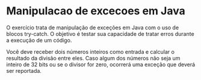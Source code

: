 # Manipulacao de excecoes em Java

O exercício trata de manipulação de exceções em Java com o uso de blocos try-catch. O objetivo é testar sua capacidade de tratar erros durante a execução de um código.

Você deve receber dois números inteiros como entrada e calcular o resultado da divisão entre eles. Caso algum dos números não seja um inteiro de 32 bits ou se o divisor for zero, ocorrerá uma exceção que deverá ser reportada.

